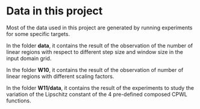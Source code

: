 # Data in this project
Most of the data used in this project are generated by running experiments for some specific targets.

In the folder **data**, it contains the result of the observation of the number of linear regions with respect to different step size and window size in the input domain grid.

In the folder **W10**, it contains the result of the observation of number of linear regions with different scaling factors.

In the folder **W11/data**, it contains the result of the experiments to study the variation of the Lipschitz constant of the 4 pre-defined composed CPWL functions.
